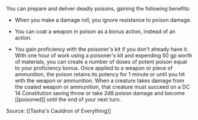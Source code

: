 You can prepare and deliver deadly poisons, gaining the following benefits:

-   When you make a damage roll, you ignore resistance to poison damage.

-   You can coat a weapon in poison as a bonus action, instead of an action.

-   You gain proficiency with the poisoner's kit if you don't already have it. With one hour of work using a poisoner's kit and expending 50 gp worth of materials, you can create a number of doses of potent poison equal to your proficiency bonus. Once applied to a weapon or piece of ammunition, the poison retains its potency for 1 minute or until you hit with the weapon or ammunition. When a creature takes damage from the coated weapon or ammunition, that creature must succeed on a DC 14 Constitution saving throw or take 2d8 poison damage and become [[poisoned]] until the end of your next turn.

Source: [[Tasha's Cauldron of Everything]]